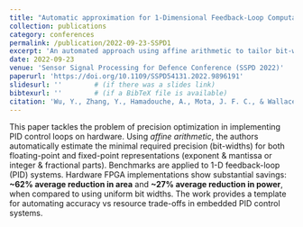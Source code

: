 ```yaml
---
title: "Automatic approximation for 1-Dimensional Feedback-Loop Computations: a PID Benchmark"
collection: publications
category: conferences
permalink: /publication/2022-09-23-SSPD1
excerpt: 'An automated approach using affine arithmetic to tailor bit-widths in PID controllers, optimizing between accuracy, FPGA area, and power consumption under 1-dimensional feedback-loop benchmarks.'
date: 2022-09-23
venue: 'Sensor Signal Processing for Defence Conference (SSPD 2022)'
paperurl: 'https://doi.org/10.1109/SSPD54131.2022.9896191'
slidesurl: ''        # (if there was a slides link)
bibtexurl: ''        # (if a BibTeX file is available)
citation: 'Wu, Y., Zhang, Y., Hamadouche, A., Mota, J. F. C., & Wallace, A. M. (2022). “Automatic approximation for 1-Dimensional Feedback-Loop Computations: a PID Benchmark.” In *2022 Sensor Signal Processing for Defence Conference (SSPD 2022)*. IEEE. DOI:10.1109/SSPD54131.2022.9896191'
---
```


This paper tackles the problem of precision optimization in implementing PID control loops on hardware. Using *affine arithmetic*, the authors automatically estimate the minimal required precision (bit-widths) for both floating-point and fixed-point representations (exponent & mantissa or integer & fractional parts). Benchmarks are applied to 1-D feedback-loop (PID) systems. Hardware FPGA implementations show substantial savings: **~62% average reduction in area** and **~27% average reduction in power**, when compared to using uniform bit widths. The work provides a template for automating accuracy vs resource trade-offs in embedded PID control systems.
